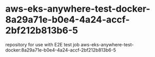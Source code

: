 # aws-eks-anywhere-test-docker-8a29a71e-b0e4-4a24-accf-2bf212b813b6-5
repository for use with E2E test job aws-eks-anywhere-test-docker:8a29a71e-b0e4-4a24-accf-2bf212b813b6-5
